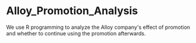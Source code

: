 # Alloy_Promotion_Analysis
We use R programming to analyze the Alloy company's effect of promotion and whether to continue using the promotion afterwards.
